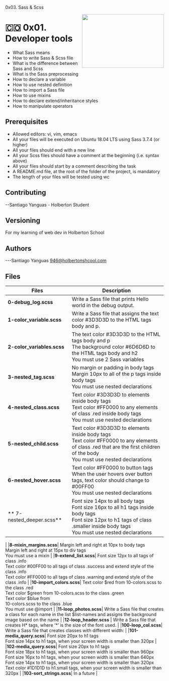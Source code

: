 0x03. Sass & Scss
<p>
<img width="260" height="170" src="https://image.flaticon.com/icons/svg/919/919831.svg" align="right" >
</p>



# :colombia: 0x01. Developer tools
- What Sass means
- How to write Sass & Scss file
- What is the difference between Sass and Scss
- What is the Sass preprocessing
- How to declare a variable
- How to use nested definition
- How to import a Sass file
- How to use mixins
- How to declare extend/inheritance styles
- How to manipulate operators

## Prerequisites
- Allowed editors: vi, vim, emacs
- All your files will be executed on Ubuntu 18.04 LTS using Sass 3.7.4 (or higher)
- All your files should end with a new line
- All your Scss files should have a comment at the beginning (i.e. syntax above)
- All your files should start by a comment describing the task
- A README.md file, at the root of the folder of the project, is mandatory
- The length of your files will be tested using wc

## Contributing
--Santiago Yanguas - Holberton Student
## Versioning
For my learning of web dev in Holberton School
## Authors
---Santiago Yanguas  946@holbertonshcool.com
## Files

|             Files               |             Description                  |
|--------------------------------| ---------------------------------------- |
|**0-debug_log.scss**| Write a Sass file that prints Hello world in the debug output. |
|**1-color_variable.scss**| Write a Sass file that assigns the text color #3D3D3D to the HTML tags body and p. |
|**2-color_variables.scss**| The text color #3D3D3D to the HTML tags body and p<br />The background color #6D6D6D to the HTML tags body and h2<br/>You must use 2 Sass variables
|**3-nested_tag.scss**| No margin or padding in body tags<br />Margin 10px to all of the p tags inside body tags<br/>You must use nested declarations<br/>|
|**4-nested_class.scss**| Text color #3D3D3D to elements inside body tags<br />Text color #FF0000 to any elements of class .red inside body tags<br/>You must use nested declarations |
|**5-nested_child.scss**| Text color #3D3D3D to elements inside body tags<br/>Text color #FF0000 to any elements of class .red that are the first children of the body<br/>You must use nested declarations |
|**6-nested_hover.scss**| Text color #FF0000 to button tags<br/>When the user hovers over button tags, text color should change to #00FF00<br/>You must use nested declarations |
|** 7-nested_deeper.scss**| Font size 14px to all body tags<br/>Font size 16px to all h1 tags inside body tags<br/>Font size 12px to h1 tags of class .smaller inside body tags<br/>You must use nested declarations
 |
|**8-mixin_margins.scss**| Margin left and right at 10px to body tags<br/>Margin left and right at 15px to div tags<br/>You must use a mixin |
|**9-extend_list.scss**| Font size 12px to all tags of class .info<br/>Text color #00FF00 to all tags of class .success and extend style of the class .info<br/>Text color #FF0000 to all tags of class .warning and extend style of the class .info |
|**10-import_colors.scss**| Text color $red from 10-colors.scss to the class .red<br/>Text color $green from 10-colors.scss to the class .green<br/>Text color $blue from<br/>10-colors.scss to the class .blue<br/>You must use @import |
|**11-loop_photos.scss**| Write a Sass file that creates a class for each name in the list $list-names and assigns the background image based on the name |
|**12-loop_header.scss** | Write a Sass file that creates H* tags, where ‘*’ is the size of the font used. |
|**100-loop_col.scss**| Write a Sass file that creates classes with different width: |
|**101-media_query.scss**| Font size 20px to h1 tags<br/>Font size 14px to h1 tags, when your screen width is smaller than 320px |
|**102-media_query.scss**| Font size 20px to h1 tags<br/>Font size 18px to h1 tags, when your screen width is smaller than 960px<br/>
    Font size 16px to h1 tags, when your screen width is smaller than 640px<br/>Font size 14px to h1 tags, when your screen width is smaller than 320px<br/>Text color #1D1D1D to h1.small tags, when your screen width is smaller than 320px |
|**103-sort_strings.scss**| In a future |
